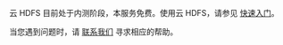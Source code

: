 云 HDFS 目前处于内测阶段，本服务免费。使用云 HDFS，请参见 [快速入门](https://cloud.tencent.com/document/product/1105/36364)。

当您遇到问题时，请 [联系我们](https://cloud.tencent.com/about/connect) 寻求相应的帮助。
